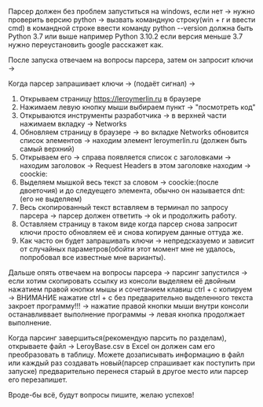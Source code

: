 Парсер должен без проблем запуститься на windows, если нет -> нужно проверить версию python ->  вызвать командную строку(win + r и ввести cmd)
в командной строке ввести команду python --version должна быть Python 3.7 или выше например Python 3.10.2 если версия меньше 3.7 нужно переустановить
google расскажет как.

После запуска отвечаем на вопросы парсера, затем он запросит ключи ->

Когда парсер запрашивает ключи -> (подаёт сигнал) ->
1. Открываем страницу https://leroymerlin.ru в браузере
2. Нажимаем левую кнопку мыши выбираем пункт -> "посмотреть код"
3. Открываются инструменты разработчика -> в верхней части нажимаем вкладку -> Networks
4. Обновляем страницу в браузере -> во вкладке Networks обновится список элементов -> находим элемент leroymerlin.ru (должен быть самый верхний)
5. Открываем его -> справа появляется список с заголовками -> находим заголовок -> Request Headers в этом заголовке находим -> coockie:
6. Выделяем мышкой весь текст за словом -> coockie:(после двоеточия) и до следуещего элемента, обычно он называется dnt:(его не выделяем)
7. Весь скопированный текст вставляем в терминал по запросу парсера -> парсер должен ответить -> ok и продолжить работу.
8. Оставляем страницу в таком виде когда парсер снова запросит ключи просто обновляем её и снова копируем данные оттуда же.
9. Как часто он будет запрашивать ключи -> непредсказуемо и зависит от случайных параметров(обойти этот момент мне не удалось, попробовал все известные мне варианты).

Дальше опять отвечаем на вопросы парсера -> парсинг запустился -> если хотим скопировать ссылку из консоли выделяем её двойным нажатием правой кнопки мышы
и сочетанием клавиш ctrl + с копируем -> ВНИМАНИЕ нажатие ctrl + с без предварительно выделенного текста закроет программу!!! -> нажатие правой кнопки мыши 
внутри консоли останавливвает выполнение программы -> левая кнопка продолжает выполнение.

Когда парсинг завершиться(рекомендую парсить по разделам), открываете файл  -> LeroyBase.csv в Excel он должен сам его преобразовать в таблицу.
Можете дозаписывать информацию в файл или каждый раз создавать новый(парсер спрашивает как поступить при запуске) предварительно перенеся 
старый в другое место или парсер его перезапишет.

Вроде-бы всё, будут вопросы пишите, желаю успехов!